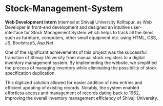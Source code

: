 # Stock-Management-System

**Web Development Intern**
 Interned at Shivaji University Kolhapur, as Web Developer in front-end development and
designed an intuitive user-interface for Stock Management System which helps to track all
the items such as furniture, computers, other small equipment etc. using HTML, CSS, JS, Bootstrap5, Asp.Net.

One of the significant achievements of this project was the successful transition of Shivaji
University from manual stock registers to a digital inventory management system. By
implementing the website, we simplified the process of managing inventory while
eliminating the possibility of stock specification duplication.

This digitized solution allowed for easier addition of new entries and efficient updating of
existing records. Notably, the system enabled effortless access and management of records
dating back to 1962, improving the overall inventory management efficiency of Shivaji
University.
